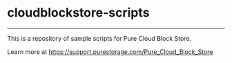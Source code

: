# cloudblockstore-scripts
---
This is a repository of sample scripts for Pure Cloud Block Store.


Learn more at https://support.purestorage.com/Pure_Cloud_Block_Store
